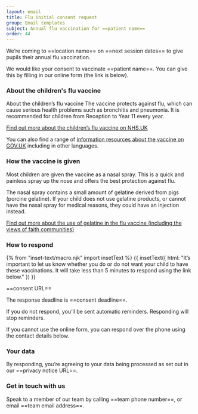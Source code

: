 ```yaml
---
layout: email
title: Flu initial consent request
group: Email templates
subject: Annual flu vaccination for ==patient name==
order: 44
---
```


We’re coming to ==location name== on ==next session dates== to give pupils their annual flu vaccination.

We would like your consent to vaccinate ==patient name==. You can give this by filling in our online form (the link is below).

### About the children's flu vaccine

About the children’s flu vaccine
The vaccine protects against flu, which can cause serious health problems such as bronchitis and pneumonia. It is recommended for children from Reception to Year 11 every year.

[Find out more about the children’s flu vaccine on NHS.UK](https://www.nhs.uk/vaccinations/child-flu-vaccine/)

You can also find a range of [information resources about the vaccine on GOV.​UK](https://www.gov.uk/government/publications/flu-vaccination-leaflets-and-posters) including in other languages.

### How the vaccine is given

Most children are given the vaccine as a nasal spray. This is a quick and painless spray up the nose and offers the best protection against flu.

The nasal spray contains a small amount of gelatine derived from pigs (porcine gelatine). If your child does not use gelatine products, or cannot have the nasal spray for medical reasons, they could have an injection instead.

[Find out more about the use of gelatine in the flu vaccine (including the views of faith communities)](https://www.gov.uk/government/publications/vaccines-and-porcine-gelatine)

### How to respond

{% from "inset-text/macro.njk" import insetText %}
{{ insetText({
  html: "It’s important to let us know whether you do or do not want your child to have these vaccinations. It will take less than 5 minutes to respond using the link below."
}) }}

==consent URL==

The response deadline is ==consent deadline==.

If you do not respond, you’ll be sent automatic reminders. Responding will stop reminders.

If you cannot use the online form, you can respond over the phone using the contact details below.

### Your data
By responding, you’re agreeing to your data being processed as set out in our ==privacy notice URL==.

### Get in touch with us

Speak to a member of our team by calling ==team phone number==, or email ==team email address==.
